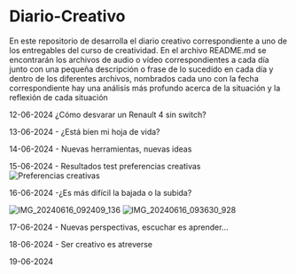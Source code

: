 # Diario-Creativo

En este repositorio de desarrolla el diario creativo correspondiente a uno de los entregables del curso de creatividad.
En el archivo README.md se encontrarán los archivos de audio o vídeo correspondientes a cada día junto con una pequeña descripción o frase de lo sucedido en cada día y dentro de los diferentes archivos, nombrados cada uno con la fecha correspondiente hay una análisis más profundo acerca de la situación y la reflexión de cada situación 




12-06-2024 ¿Cómo desvarar un Renault 4 sin switch?



13-06-2024 - ¿Está bien mi hoja de vida?


14-06-2024 - Nuevas herramientas, nuevas ideas


15-06-2024 - Resultados test preferencias creativas
![Preferencias creativas](https://github.com/sebastianovalle/Diario-Creativo/assets/75762926/5fae0bf1-c53f-4dfc-969c-dd982a992ca5)


16-06-2024 -¿Es más difícil la bajada o la subida?

![IMG_20240616_092409_136](https://github.com/sebastianovalle/Diario-Creativo/assets/75762926/5c836868-991f-460b-960e-62bbb2bb6314)
![IMG_20240616_093630_928](https://github.com/sebastianovalle/Diario-Creativo/assets/75762926/ea22cd69-68a4-4a1d-b6b4-1453061bbe00)

17-06-2024 - Nuevas perspectivas, escuchar es aprender...


18-06-2024 - Ser creativo es atreverse


19-06-2024

